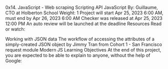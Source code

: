0x14. JavaScript - Web scraping Scripting API JavaScript By: Guillaume, CTO at Holberton School Weight: 1 Project will start Apr 25, 2023 6:00 AM, must end by Apr 26, 2023 6:00 AM Checker was released at Apr 25, 2023 12:00 PM An auto review will be launched at the deadline Resources Read or watch:

Working with JSON data The workflow of accessing the attributes of a simply-created JSON object by Jimmy Tran from Cohort 1 - San Francisco request module Modern JS Learning Objectives At the end of this project, you are expected to be able to explain to anyone, without the help of Google:
